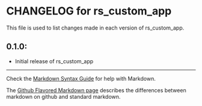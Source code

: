 # CHANGELOG for rs_custom_app

This file is used to list changes made in each version of rs_custom_app.

## 0.1.0:

* Initial release of rs_custom_app

- - -
Check the [Markdown Syntax Guide](http://daringfireball.net/projects/markdown/syntax) for help with Markdown.

The [Github Flavored Markdown page](http://github.github.com/github-flavored-markdown/) describes the differences between markdown on github and standard markdown.
